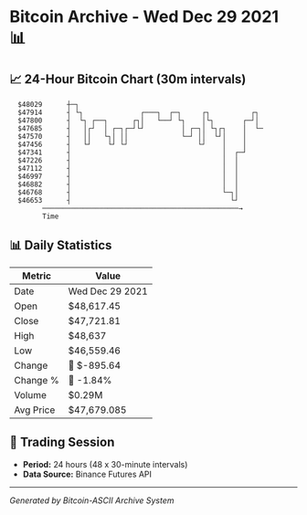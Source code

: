 # Bitcoin Archive - Wed Dec 29 2021 📊

## 📈 24-Hour Bitcoin Chart (30m intervals)

```
  $48029      ┼─┐                                              
  $47914      ┤ └┐              ┌───┐  ┌─┐     ┌┐          ┌┐  
  $47800      ┤  └┐ ┌──┐      ┌┐│   └──┘ └┐    │└┐       ┌─┘│  
  $47685      ┤   │┌┘  │ ┌─┐┌─┘└┘         │ ┌─┐│ └┐┌┐    │  └─ 
  $47570      ┤   ││   └┐│ ││             └─┘ ││  └┘│    │     
  $47456      ┤   └┘    └┘ └┘                 └┘    │    │     
  $47341      ┤                                     │  ┌─┘     
  $47226      ┤                                     │  │       
  $47112      ┤                                     │  │       
  $46997      ┤                                     │  │       
  $46882      ┤                                     │  │       
  $46768      ┤                                     └─┐│       
  $46653      ┤                                       └┘       
        ────────────────────────────────────────────────→
        Time
```

## 📊 Daily Statistics

| Metric | Value |
|--------|-------|
| Date | Wed Dec 29 2021 |
| Open | $48,617.45 |
| Close | $47,721.81 |
| High | $48,637 |
| Low | $46,559.46 |
| Change | 🔴 $-895.64 |
| Change % | 🔴 -1.84% |
| Volume | $0.29M |
| Avg Price | $47,679.085 |

## 📅 Trading Session

- **Period:** 24 hours (48 x 30-minute intervals)
- **Data Source:** Binance Futures API

---
*Generated by Bitcoin-ASCII Archive System*
